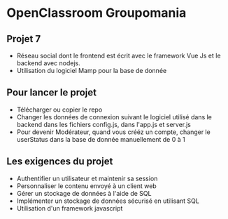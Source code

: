 # OpenClassroom Groupomania 
## Projet 7 

- Réseau social dont le frontend est écrit avec le framework Vue Js et le backend avec nodejs. 
- Utilisation du logiciel Mamp pour la base de donnée 

## Pour lancer le projet 

- Télécharger ou copier le repo
- Changer les données de connexion suivant le logiciel utilisé dans le backend dans les fichiers config.js, dans l'app.js et server.js
- Pour devenir Modérateur, quand vous crééz un compte, changer le userStatus dans la base de donnée manuellement de 0 à 1 

## Les exigences du projet

- Authentifier un utilisateur et maintenir sa session
- Personnaliser le contenu envoyé à un client web
- Gérer un stockage de données à l'aide de SQL
- Implémenter un stockage de données sécurisé en utilisant SQL
- Utilisation d'un framework javascript

